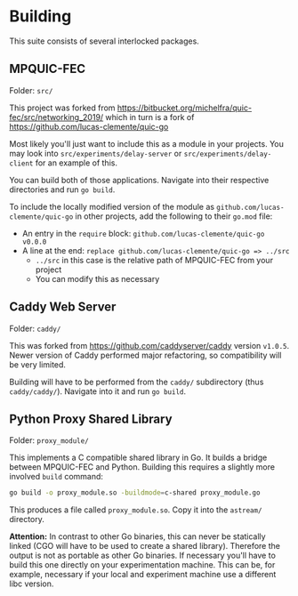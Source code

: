 Building
========

This suite consists of several interlocked packages.

MPQUIC-FEC
----------

Folder: `src/`

This project was forked from https://bitbucket.org/michelfra/quic-fec/src/networking_2019/
which in turn is a fork of https://github.com/lucas-clemente/quic-go

Most likely you'll just want to include this as a module in your projects. You
may look into `src/experiments/delay-server` or `src/experiments/delay-client`
for an example of this.

You can build both of those applications. Navigate into their respective
directories and run `go build`.

To include the locally modified version of the module as
`github.com/lucas-clemente/quic-go` in other projects, add the following to
their `go.mod` file:

* An entry in the `require` block: `github.com/lucas-clemente/quic-go v0.0.0`
* A line at the end: `replace github.com/lucas-clemente/quic-go => ../src`
    * `../src` in this case is the relative path of MPQUIC-FEC from your
      project
    * You can modify this as necessary

Caddy Web Server
----------------

Folder: `caddy/`

This was forked from https://github.com/caddyserver/caddy version `v1.0.5`.
Newer version of Caddy performed major refactoring, so compatibility will be
very limited.

Building will have to be performed from the `caddy/` subdirectory (thus
`caddy/caddy/`). Navigate into it and run `go build`.


Python Proxy Shared Library
---------------------------

Folder: `proxy_module/`

This implements a C compatible shared library in Go. It builds a bridge between
MPQUIC-FEC and Python. Building this requires a slightly more involved `build`
command:

```sh
go build -o proxy_module.so -buildmode=c-shared proxy_module.go
```

This produces a file called `proxy_module.so`. Copy it into the `astream/`
directory.

**Attention:** In contrast to other Go binaries, this can never be statically
linked (CGO will have to be used to create a shared library). Therefore the
output is not as portable as other Go binaries. If necessary you'll have to build
this one directly on your experimentation machine. This can be, for example,
necessary if your local and experiment machine use a different libc version.
